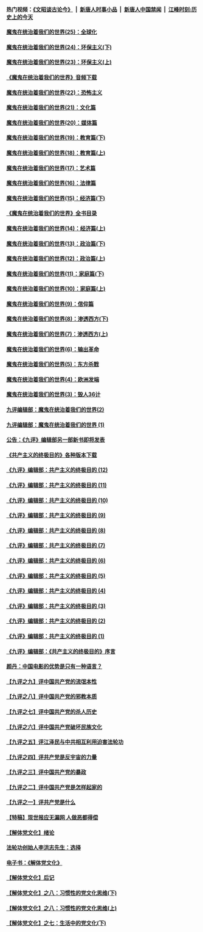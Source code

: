 #### 热门视频：[《文昭谈古论今》](https://github.com/gfw-breaker/wenzhao/blob/master/README.md?t=11041833) &nbsp;|&nbsp; [新唐人时事小品](https://github.com/gfw-breaker/ntdtv-comedy/blob/master/README.md?t=11041833) &nbsp;|&nbsp; [新唐人中国禁闻](https://github.com/gfw-breaker/ntdtv-news/blob/master/README.md?t=11041833) &nbsp;|&nbsp; [江峰时刻:历史上的今天](https://github.com/gfw-breaker/today-in-history/blob/master/README.md?t=11041833) 

#### [魔鬼在统治着我们的世界(25)：全球化](../pages/nsc422/n10788205.md?t=11041833) 

#### [魔鬼在统治着我们的世界(24)：环保主义(下)](../pages/nsc422/n10695307.md?t=11041833) 

#### [魔鬼在统治着我们的世界(23)：环保主义(上)](../pages/nsc422/n10688613.md?t=11041833) 

#### [《魔鬼在统治着我们的世界》音频下载](../pages/nsc422/n10635553.md?t=11041833) 

#### [魔鬼在统治着我们的世界(22)：恐怖主义](../pages/nsc422/n10614727.md?t=11041833) 

#### [魔鬼在统治着我们的世界(21)：文化篇](../pages/nsc422/n10597706.md?t=11041833) 

#### [魔鬼在统治着我们的世界(20)：媒体篇](../pages/nsc422/n10586579.md?t=11041833) 

#### [魔鬼在统治着我们的世界(19)：教育篇(下)](../pages/nsc422/n10564808.md?t=11041833) 

#### [魔鬼在统治着我们的世界(18)：教育篇(上)](../pages/nsc422/n10526970.md?t=11041833) 

#### [魔鬼在统治着我们的世界(17)：艺术篇](../pages/nsc422/n10499093.md?t=11041833) 

#### [魔鬼在统治着我们的世界(16)：法律篇](../pages/nsc422/n10485969.md?t=11041833) 

#### [魔鬼在统治着我们的世界(15)：经济篇(下)](../pages/nsc422/n10469975.md?t=11041833) 

#### [《魔鬼在统治着我们的世界》全书目录](../pages/nsc422/n10464261.md?t=11041833) 

#### [魔鬼在统治着我们的世界(14)：经济篇(上)](../pages/nsc422/n10457370.md?t=11041833) 

#### [魔鬼在统治着我们的世界(13)：政治篇(下)](../pages/nsc422/n10448270.md?t=11041833) 

#### [魔鬼在统治着我们的世界(12)：政治篇(上)](../pages/nsc422/n10444576.md?t=11041833) 

#### [魔鬼在统治着我们的世界(11)：家庭篇(下)](../pages/nsc422/n10440961.md?t=11041833) 

#### [魔鬼在统治着我们的世界(10)：家庭篇(上)](../pages/nsc422/n10435448.md?t=11041833) 

#### [魔鬼在统治着我们的世界(9)：信仰篇](../pages/nsc422/n10432159.md?t=11041833) 

#### [魔鬼在统治着我们的世界(8)：渗透西方(下)](../pages/nsc422/n10429603.md?t=11041833) 

#### [魔鬼在统治着我们的世界(7)：渗透西方(上)](../pages/nsc422/n10426013.md?t=11041833) 

#### [魔鬼在统治着我们的世界(6)：输出革命](../pages/nsc422/n10421536.md?t=11041833) 

#### [魔鬼在统治着我们的世界(5)：东方杀戮](../pages/nsc422/n10417707.md?t=11041833) 

#### [魔鬼在统治着我们的世界(4)：欧洲发端](../pages/nsc422/n10414890.md?t=11041833) 

#### [魔鬼在统治着我们的世界(3)：毁人36计](../pages/nsc422/n10411583.md?t=11041833) 

#### [九评编辑部：魔鬼在统治着我们的世界(2)](../pages/nsc422/n10410036.md?t=11041833) 

#### [九评编辑部：魔鬼在统治着我们的世界 (1)](../pages/nsc422/n10406825.md?t=11041833) 

#### [公告：《九评》编辑部另一部新书即将发表](../pages/nsc422/n10405104.md?t=11041833) 

#### [《共产主义的终极目的》各种版本下载](../pages/nsc422/n10022138.md?t=11041833) 

#### [《九评》编辑部：共产主义的终极目的 (12)](../pages/nsc422/n9933272.md?t=11041833) 

#### [《九评》编辑部：共产主义的终极目的 (11)](../pages/nsc422/n9924973.md?t=11041833) 

#### [《九评》编辑部：共产主义的终极目的 (10)](../pages/nsc422/n9920883.md?t=11041833) 

#### [《九评》编辑部：共产主义的终极目的 (9)](../pages/nsc422/n9916363.md?t=11041833) 

#### [《九评》编辑部：共产主义的终极目的 (8)](../pages/nsc422/n9912488.md?t=11041833) 

#### [《九评》编辑部：共产主义的终极目的 (7)](../pages/nsc422/n9901176.md?t=11041833) 

#### [《九评》编辑部：共产主义的终极目的 (6)](../pages/nsc422/n9899359.md?t=11041833) 

#### [《九评》编辑部：共产主义的终极目的 (5)](../pages/nsc422/n9893174.md?t=11041833) 

#### [《九评》编辑部：共产主义的终极目的 (4)](../pages/nsc422/n9891246.md?t=11041833) 

#### [《九评》编辑部：共产主义的终极目的 (3)](../pages/nsc422/n9879879.md?t=11041833) 

#### [《九评》编辑部：共产主义的终极目的 (2)](../pages/nsc422/n9876205.md?t=11041833) 

#### [《九评》编辑部：共产主义的终极目的 (1)](../pages/nsc422/n9865857.md?t=11041833) 

#### [《九评》编辑部：《共产主义的终极目的》序言](../pages/nsc422/n9862666.md?t=11041833) 

#### [颜丹：中国电影的优势是只有一种语言？](../pages/nsc422/n9583062.md?t=11041833) 

#### [【九评之九】评中国共产党的流氓本性](../pages/nsc422/n737542.md?t=11041833) 

#### [【九评之八】评中国共产党的邪教本质](../pages/nsc422/n735942.md?t=11041833) 

#### [【九评之七】评中国共产党的杀人历史](../pages/nsc422/n733806.md?t=11041833) 

#### [【九评之六】评中国共产党破坏民族文化](../pages/nsc422/n731667.md?t=11041833) 

#### [【九评之五】评江泽民与中共相互利用迫害法轮功](../pages/nsc422/n730058.md?t=11041833) 

#### [【九评之四】评共产党是反宇宙的力量](../pages/nsc422/n727814.md?t=11041833) 

#### [【九评之三】评中国共产党的暴政](../pages/nsc422/n725597.md?t=11041833) 

#### [【九评之二】评中国共产党是怎样起家的](../pages/nsc422/n723946.md?t=11041833) 

#### [【九评之一】评共产党是什么](../pages/nsc422/n722529.md?t=11041833) 

#### [【特稿】现世报应无漏网 人做恶都得偿](../pages/nsc422/n4215167.md?t=11041833) 

#### [【解体党文化】绪论](../pages/nsc422/n1449356.md?t=11041833) 

#### [法轮功创始人李洪志先生：选择](../pages/nsc422/n3580738.md?t=11041833) 

#### [电子书：《解体党文化》](../pages/nsc422/n1573484.md?t=11041833) 

#### [【解体党文化】后记](../pages/nsc422/n1531999.md?t=11041833) 

#### [【解体党文化】之八：习惯性的党文化思维(下)](../pages/nsc422/n1526477.md?t=11041833) 

#### [【解体党文化】之八：习惯性的党文化思维(上)](../pages/nsc422/n1520631.md?t=11041833) 

#### [【解体党文化】之七：生活中的党文化(下)](../pages/nsc422/n1513446.md?t=11041833) 

